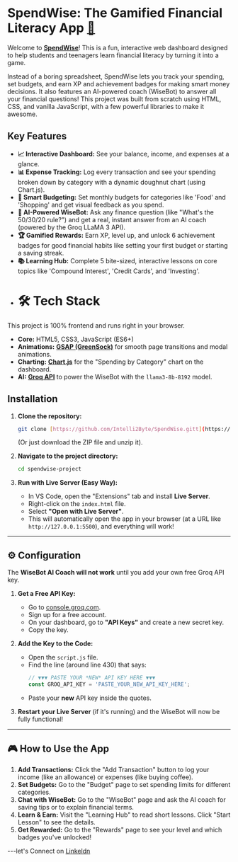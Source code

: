 # SpendWise: The Gamified Financial Literacy App [💸](https://spend-wise-ebon.vercel.app/)

Welcome to **[SpendWise](https://spend-wise-ebon.vercel.app/)**! This is a fun, interactive web dashboard designed to help students and teenagers learn financial literacy by turning it into a game.

Instead of a boring spreadsheet, SpendWise lets you track your spending, set budgets, and earn XP and achievement badges for making smart money decisions. It also features an AI-powered coach (WiseBot) to answer all your financial questions!
This project was built from scratch using HTML, CSS, and vanilla JavaScript, with a few powerful libraries to make it awesome.

## Key Features

* **📈 Interactive Dashboard:** See your balance, income, and expenses at a glance.
* **📊 Expense Tracking:** Log every transaction and see your spending broken down by category with a dynamic doughnut chart (using Chart.js).
* **🎯 Smart Budgeting:** Set monthly budgets for categories like 'Food' and 'Shopping' and get visual feedback as you spend.
* **🤖 AI-Powered WiseBot:** Ask any finance question (like "What's the 50/30/20 rule?") and get a real, instant answer from an AI coach (powered by the Groq LLaMA 3 API).
* **🏆 Gamified Rewards:** Earn XP, level up, and unlock 6 achievement badges for good financial habits like setting your first budget or starting a saving streak.
* **📚 Learning Hub:** Complete 5 bite-sized, interactive lessons on core topics like 'Compound Interest', 'Credit Cards', and 'Investing'.
* # 🛠️ Tech Stack

This project is 100% frontend and runs right in your browser.

* **Core:** HTML5, CSS3, JavaScript (ES6+)
* **Animations:** [**GSAP (GreenSock)**](https://greensock.com/gsap/) for smooth page transitions and modal animations.
* **Charting:** [**Chart.js**](https://www.chartjs.org/) for the "Spending by Category" chart on the dashboard.
* **AI:** [**Groq API**](https://groq.com/) to power the WiseBot with the `llama3-8b-8192` model.

## Installation

1.  **Clone the repository:**
    ```bash
    git clone [https://github.com/Intelli2Byte/SpendWise.gitt](https://github.com/Intelli2Byte)
    ```
    (Or just download the ZIP file and unzip it).

2.  **Navigate to the project directory:**
    ```bash
    cd spendwise-project
    ```

3.  **Run with Live Server (Easy Way):**
    * In VS Code, open the "Extensions" tab and install **Live Server**.
    * Right-click on the `index.html` file.
    * Select **"Open with Live Server"**.
    * This will automatically open the app in your browser (at a URL like `http://127.0.0.1:5500`), and everything will work!

---

## ⚙️ Configuration

The **WiseBot AI Coach will not work** until you add your own free Groq API key.

1.  **Get a Free API Key:**
    * Go to [console.groq.com](https://console.groq.com/).
    * Sign up for a free account.
    * On your dashboard, go to **"API Keys"** and create a new secret key.
    * Copy the key.

2.  **Add the Key to the Code:**
    * Open the `script.js` file.
    * Find the line (around line 430) that says:
        ```javascript
        // ▼▼▼ PASTE YOUR *NEW* API KEY HERE ▼▼▼
        const GROQ_API_KEY = 'PASTE_YOUR_NEW_API_KEY_HERE';
        ```
    * Paste your **new** API key inside the quotes.

3.  **Restart your Live Server** (if it's running) and the WiseBot will now be fully functional!

---

## 🎮 How to Use the App

1.  **Add Transactions:** Click the "Add Transaction" button to log your income (like an allowance) or expenses (like buying coffee).
2.  **Set Budgets:** Go to the "Budget" page to set spending limits for different categories.
3.  **Chat with WiseBot:** Go to the "WiseBot" page and ask the AI coach for saving tips or to explain financial terms.
4.  **Learn & Earn:** Visit the "Learning Hub" to read short lessons. Click "Start Lesson" to see the details.
5.  **Get Rewarded:** Go to the "Rewards" page to see your level and which badges you've unlocked!

---let's Connect on [Linkeldn](www.linkedin.com/in/neha-maurya-644a1a290)
